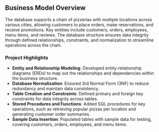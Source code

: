 ## Business Model Overview

The database supports a chain of pizzerias with multiple locations across various cities, allowing customers to place orders, make reservations, and receive promotions. Key entities include customers, orders, employees, menu items, and reviews. The database structure ensures data integrity through defined relationships, constraints, and normalization to streamline operations across the chain.

### Project Highlights

- **Entity and Relationship Modeling**: Developed entity-relationship diagrams (ERDs) to map out the relationships and dependencies within the business structure.
- **Database Normalization**: Ensured 3rd Normal Form (3NF) to reduce redundancy and maintain data consistency.
- **Table Creation and Constraints**: Defined primary and foreign key constraints for data integrity across tables.
- **Stored Procedures and Functions**: Added SQL procedures for key operations, such as retrieving popular pizzas per location and generating customer order summaries.
- **Sample Data Insertion**: Populated tables with sample data for testing, covering customers, orders, employees, and menu items.


